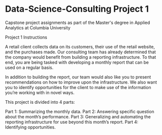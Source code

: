 # Data-Science-Consulting Project 1
Capstone project assignments as part of the Master's degree in Applied Analytics at Columbia University

Project 1 Instructions

A retail client collects data on its customers, their use of the retail website, and the purchases made. Our consulting team has already determined that the company would benefit from building a reporting infrastructure. To that end, you are being tasked with developing a monthly report that can be used on a regular basis.

In addition to building the report, our team would also like you to present recommendations on how to improve upon the infrastructure. We also want you to identify opportunities for the client to make use of the information you’re working with in novel ways.

This project is divided into 4 parts:

Part 1: Summarizing the monthly data.
Part 2: Answering specific question about the month’s performance.
Part 3: Generalizing and automating the reporting infrastructure for use beyond this month’s report.
Part 4: Identifying opportunities.
